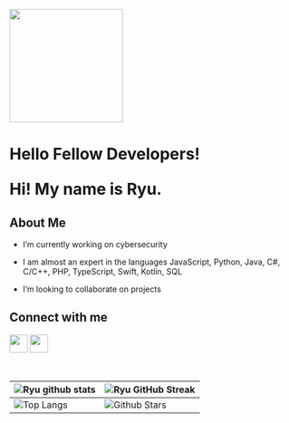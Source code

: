 <p align="left">
    <img width="200" src="https://pbs.twimg.com/media/F_qJCrYXQAAqCRQ.jpg">
</p>

<h1> Hello Fellow Developers! 
<p align='center'>
</p>

<div size='20px'> Hi! My name is Ryu.
</div>

<h2> About Me </h2>

- I’m currently working on cybersecurity
  
- I am almost an expert in the languages ​​JavaScript, Python, Java, C#, C/C++, PHP, TypeScript, Swift, Kotlin, SQL
  
- I’m looking to collaborate on projects



<h2> Connect with me </h2>
</a> 
<a href = 'https://twitter.com/HiragiRyujin'> <img width = '32px' align= 'center' src="https://raw.githubusercontent.com/rahulbanerjee26/githubAboutMeGenerator/main/icons/twitter.svg"/></a>  
<a href = 'https://github.com/RyujinHiragi'> <img width = '32px' align= 'center' src="https://raw.githubusercontent.com/rahulbanerjee26/githubAboutMeGenerator/main/icons/github.svg"/></a>
  
<br>
<br>
  <br>
  
| ![Ryu github stats](https://github-readme-stats.vercel.app/api?username=RyujinHiragi&show_icons=true&theme=tokyonight) | ![Ryu GitHub Streak](https://github-readme-streak-stats.herokuapp.com/?user=RyujinHiragi&theme=tokyonight) |
| --- | --- |
| ![Top Langs](https://github-readme-stats.vercel.app/api/top-langs/?username=RyujinHiragi&theme=tokyonight) | ![Github Stars](https://github-readme-stats.vercel.app/api?username=RyujinHiragi&show_icons=true&locale=en&count_private=true&hide_rank=true&custom_title=My%20GitHub%20Stats&disable_animations=true&theme=tokyonight) |


<br>
